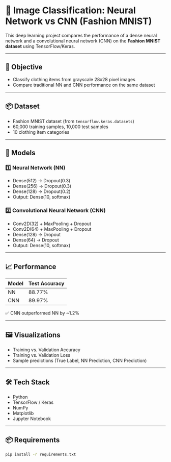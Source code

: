 # 🧠 Image Classification: Neural Network vs CNN (Fashion MNIST)

This deep learning project compares the performance of a dense neural network and a convolutional neural network (CNN) on the **Fashion MNIST dataset** using TensorFlow/Keras.

---

## 🎯 Objective

- Classify clothing items from grayscale 28x28 pixel images
- Compare traditional NN and CNN performance on the same dataset

---

## 📦 Dataset

- Fashion MNIST dataset (from `tensorflow.keras.datasets`)
- 60,000 training samples, 10,000 test samples
- 10 clothing item categories

---

## 🧠 Models

### 1️⃣ Neural Network (NN)
- Dense(512) → Dropout(0.3)
- Dense(256) → Dropout(0.3)
- Dense(128) → Dropout(0.2)
- Output: Dense(10, softmax)

### 2️⃣ Convolutional Neural Network (CNN)
- Conv2D(32) + MaxPooling + Dropout
- Conv2D(64) + MaxPooling + Dropout
- Dense(128) → Dropout
- Dense(64) → Dropout
- Output: Dense(10, softmax)

---

## 📈 Performance

| Model | Test Accuracy |
|-------|----------------|
| NN    | 88.77%         |
| CNN   | 89.97%         |

✅ CNN outperformed NN by ~1.2%

---

## 🖼️ Visualizations

- Training vs. Validation Accuracy
- Training vs. Validation Loss
- Sample predictions (True Label, NN Prediction, CNN Prediction)

---

## 🛠️ Tech Stack

- Python
- TensorFlow / Keras
- NumPy
- Matplotlib
- Jupyter Notebook

---

## 📦 Requirements

```bash
pip install -r requirements.txt
